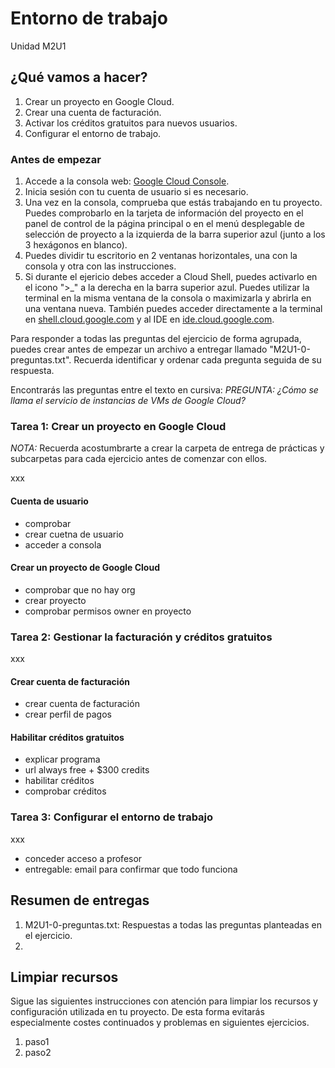 # Entorno de trabajo
Unidad M2U1

## ¿Qué vamos a hacer?
1. Crear un proyecto en Google Cloud.
1. Crear una cuenta de facturación.
1. Activar los créditos gratuitos para nuevos usuarios.
1. Configurar el entorno de trabajo.

### Antes de empezar
1. Accede a la consola web: [Google Cloud Console](https://console.cloud.google.com).
1. Inicia sesión con tu cuenta de usuario si es necesario.
1. Una vez en la consola, comprueba que estás trabajando en tu proyecto. Puedes comprobarlo en la tarjeta de información del proyecto en el panel de control de la página principal o en el menú desplegable de selección de proyecto a la izquierda de la barra superior azul (junto a los 3 hexágonos en blanco).
1. Puedes dividir tu escritorio en 2 ventanas horizontales, una con la consola y otra con las instrucciones.
1. Si durante el ejericio debes acceder a Cloud Shell, puedes activarlo en el icono ">_" a la derecha en la barra superior azul. Puedes utilizar la terminal en la misma ventana de la consola o maximizarla y abrirla en una ventana nueva. También puedes acceder directamente a la terminal en [shell.cloud.google.com](https://shell.cloud.google.com) y al IDE en [ide.cloud.google.com](https://ide.cloud.google.com/).

Para responder a todas las preguntas del ejercicio de forma agrupada, puedes crear antes de empezar un archivo a entregar llamado "M2U1-0-preguntas.txt". Recuerda identificar y ordenar cada pregunta seguida de su respuesta.

Encontrarás las preguntas entre el texto en cursiva: *PREGUNTA: ¿Cómo se llama el servicio de instancias de VMs de Google Cloud?*

### Tarea 1: Crear un proyecto en Google Cloud
*NOTA:* Recuerda acostumbrarte a crear la carpeta de entrega de prácticas y subcarpetas para cada ejercicio antes de comenzar con ellos.

xxx

#### Cuenta de usuario
- comprobar
- crear cuetna de usuario
- acceder a consola

#### Crear un proyecto de Google Cloud
- comprobar que no hay org
- crear proyecto
- comprobar permisos owner en proyecto

### Tarea 2: Gestionar la facturación y créditos gratuitos
xxx

#### Crear cuenta de facturación
- crear cuenta de facturación
- crear perfil de pagos

#### Habilitar créditos gratuitos
- explicar programa
- url always free + $300 credits
- habilitar créditos
- comprobar créditos

### Tarea 3: Configurar el entorno de trabajo
xxx

- conceder acceso a profesor
- entregable: email para confirmar que todo funciona

## Resumen de entregas
1. M2U1-0-preguntas.txt: Respuestas a todas las preguntas planteadas en el ejercicio.
1. [nombre de archivo]: descripción

## Limpiar recursos
Sigue las siguientes instrucciones con atención para limpiar los recursos y configuración utilizada en tu proyecto. De esta forma evitarás especialmente costes continuados y problemas en siguientes ejercicios.

1. paso1
1. paso2
